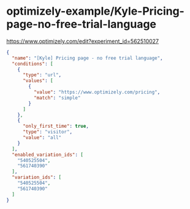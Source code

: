 optimizely-example/Kyle-Pricing-page-no-free-trial-language
==========================================================

https://www.optimizely.com/edit?experiment_id=562510027

```json
{
  "name": "[Kyle] Pricing page - no free trial language",
  "conditions": [
    {
      "type": "url",
      "values": [
        {
          "value": "https://www.optimizely.com/pricing",
          "match": "simple"
        }
      ]
    },
    {
      "only_first_time": true,
      "type": "visitor",
      "value": "all"
    }
  ],
  "enabled_variation_ids": [
    "540525504",
    "561740390"
  ],
  "variation_ids": [
    "540525504",
    "561740390"
  ]
}
```